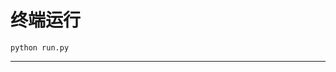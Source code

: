 # 终端运行

```shell
python run.py
```
*****************************************************************************************************************************************************************************************************************************************************************************************************************************************************************************************************************************